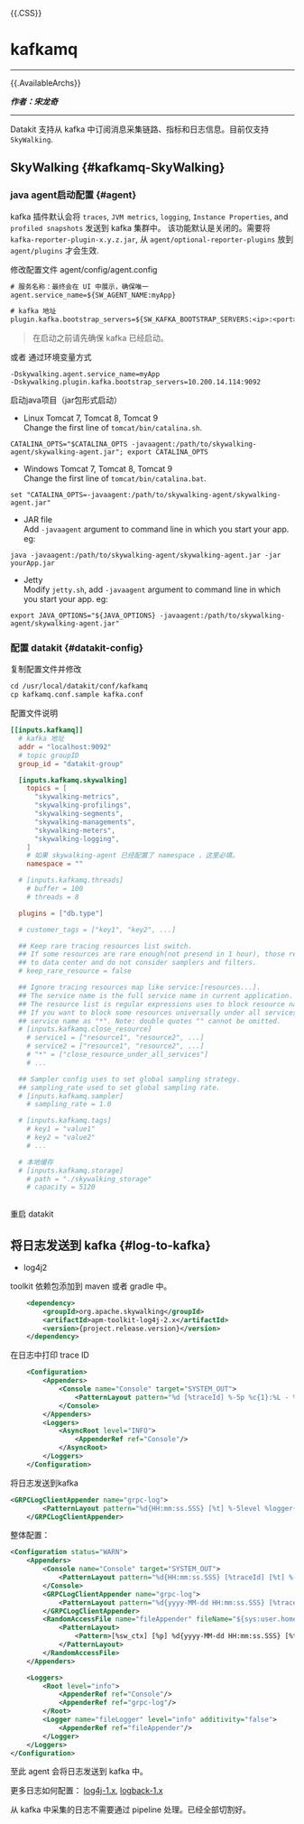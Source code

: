 {{.CSS}}
# kafkamq
---

{{.AvailableArchs}}

***作者：宋龙奇***

---

Datakit 支持从 kafka 中订阅消息采集链路、指标和日志信息。目前仅支持 `SkyWalking`.

## SkyWalking {#kafkamq-SkyWalking}

### java agent启动配置 {#agent}

kafka 插件默认会将 `traces`, `JVM metrics`, `logging`,  `Instance Properties`, and `profiled snapshots` 发送到 kafka 集群中。 该功能默认是关闭的。需要将 `kafka-reporter-plugin-x.y.z.jar`, 从 `agent/optional-reporter-plugins` 放到 `agent/plugins` 才会生效.


修改配置文件 agent/config/agent.config
```txt
# 服务名称：最终会在 UI 中展示，确保唯一
agent.service_name=${SW_AGENT_NAME:myApp}

# kafka 地址
plugin.kafka.bootstrap_servers=${SW_KAFKA_BOOTSTRAP_SERVERS:<ip>:<port>}

```

> 在启动之前请先确保 kafka 已经启动。

或者 通过环境变量方式
```shell
-Dskywalking.agent.service_name=myApp 
-Dskywalking.plugin.kafka.bootstrap_servers=10.200.14.114:9092
```


启动java项目（jar包形式启动）

- Linux Tomcat 7, Tomcat 8, Tomcat 9  
  Change the first line of `tomcat/bin/catalina.sh`.

```shell
CATALINA_OPTS="$CATALINA_OPTS -javaagent:/path/to/skywalking-agent/skywalking-agent.jar"; export CATALINA_OPTS
```

- Windows Tomcat 7, Tomcat 8, Tomcat 9  
  Change the first line of `tomcat/bin/catalina.bat`.

```shell
set "CATALINA_OPTS=-javaagent:/path/to/skywalking-agent/skywalking-agent.jar"
```

- JAR file  
  Add `-javaagent` argument to command line in which you start your app. eg:

 ```shell
 java -javaagent:/path/to/skywalking-agent/skywalking-agent.jar -jar yourApp.jar
 ```

- Jetty  
  Modify `jetty.sh`, add `-javaagent` argument to command line in which you start your app. eg:

```shell
export JAVA_OPTIONS="${JAVA_OPTIONS} -javaagent:/path/to/skywalking-agent/skywalking-agent.jar"
```


### 配置 datakit {#datakit-config}
复制配置文件并修改

```txt
cd /usr/local/datakit/conf/kafkamq
cp kafkamq.conf.sample kafka.conf

```

配置文件说明
```toml
[[inputs.kafkamq]]
  # kafka 地址
  addr = "localhost:9092"  
  # topic groupID
  group_id = "datakit-group"

  [inputs.kafkamq.skywalking]  
    topics = [
      "skywalking-metrics",
      "skywalking-profilings",
      "skywalking-segments",
      "skywalking-managements",
      "skywalking-meters",
      "skywalking-logging",
    ]
    # 如果 skywalking-agent 已经配置了 namespace ，这里必填。
    namespace = ""

  # [inputs.kafkamq.threads]
    # buffer = 100
    # threads = 8

  plugins = ["db.type"]

  # customer_tags = ["key1", "key2", ...]

  ## Keep rare tracing resources list switch.
  ## If some resources are rare enough(not presend in 1 hour), those resource will always send
  ## to data center and do not consider samplers and filters.
  # keep_rare_resource = false

  ## Ignore tracing resources map like service:[resources...].
  ## The service name is the full service name in current application.
  ## The resource list is regular expressions uses to block resource names.
  ## If you want to block some resources universally under all services, you can set the
  ## service name as "*". Note: double quotes "" cannot be omitted.
  # [inputs.kafkamq.close_resource]
    # service1 = ["resource1", "resource2", ...]
    # service2 = ["resource1", "resource2", ...]
    # "*" = ["close_resource_under_all_services"]
    # ...

  ## Sampler config uses to set global sampling strategy.
  ## sampling_rate used to set global sampling rate.
  # [inputs.kafkamq.sampler]
    # sampling_rate = 1.0

  # [inputs.kafkamq.tags]
    # key1 = "value1"
    # key2 = "value2"
    # ...

  # 本地缓存
  # [inputs.kafkamq.storage]
    # path = "./skywalking_storage"
    # capacity = 5120
 
```

重启 datakit

## 将日志发送到 kafka {#log-to-kafka}

- log4j2

toolkit 依赖包添加到 maven 或者 gradle 中。
```xml
	<dependency>
      	<groupId>org.apache.skywalking</groupId>
      	<artifactId>apm-toolkit-log4j-2.x</artifactId>
      	<version>{project.release.version}</version>
	</dependency>
```

在日志中打印 trace ID

```xml
    <Configuration>
        <Appenders>
            <Console name="Console" target="SYSTEM_OUT">
                <PatternLayout pattern="%d [%traceId] %-5p %c{1}:%L - %m%n"/>
            </Console>
        </Appenders>
        <Loggers>
            <AsyncRoot level="INFO">
                <AppenderRef ref="Console"/>
            </AsyncRoot>
        </Loggers>
    </Configuration>
```

将日志发送到kafka
```xml
<GRPCLogClientAppender name="grpc-log">
        <PatternLayout pattern="%d{HH:mm:ss.SSS} [%t] %-5level %logger{36} - %msg%n"/>
    </GRPCLogClientAppender>
```

整体配置：
```xml
<Configuration status="WARN">
    <Appenders>
        <Console name="Console" target="SYSTEM_OUT">
            <PatternLayout pattern="%d{HH:mm:ss.SSS} [%traceId] [%t] %-5level %logger{36} %msg%n"/>
        </Console>
        <GRPCLogClientAppender name="grpc-log">
            <PatternLayout pattern="%d{yyyy-MM-dd HH:mm:ss.SSS} [%traceId] [%t] %-5level %logger{36} %msg%n"/>
        </GRPCLogClientAppender>
        <RandomAccessFile name="fileAppender" fileName="${sys:user.home}/tmp/skywalking-logs/log4j2/e2e-service-provider.log" immediateFlush="true" append="true">
            <PatternLayout>
                <Pattern>[%sw_ctx] [%p] %d{yyyy-MM-dd HH:mm:ss.SSS} [%t] %c:%L - %m%n</Pattern>
            </PatternLayout>
        </RandomAccessFile>
    </Appenders>

    <Loggers>
        <Root level="info">
            <AppenderRef ref="Console"/>
            <AppenderRef ref="grpc-log"/>
        </Root>
        <Logger name="fileLogger" level="info" additivity="false">
            <AppenderRef ref="fileAppender"/>
        </Logger>
    </Loggers>
</Configuration>
```

至此 agent 会将日志发送到 kafka 中。

更多日志如何配置： [log4j-1.x](https://github.com/apache/skywalking-java/blob/main/docs/en/setup/service-agent/java-agent/Application-toolkit-log4j-1.x.md), [logback-1.x](https://github.com/apache/skywalking-java/blob/main/docs/en/setup/service-agent/java-agent/Application-toolkit-logback-1.x.md)

从 kafka 中采集的日志不需要通过 pipeline 处理。已经全部切割好。

